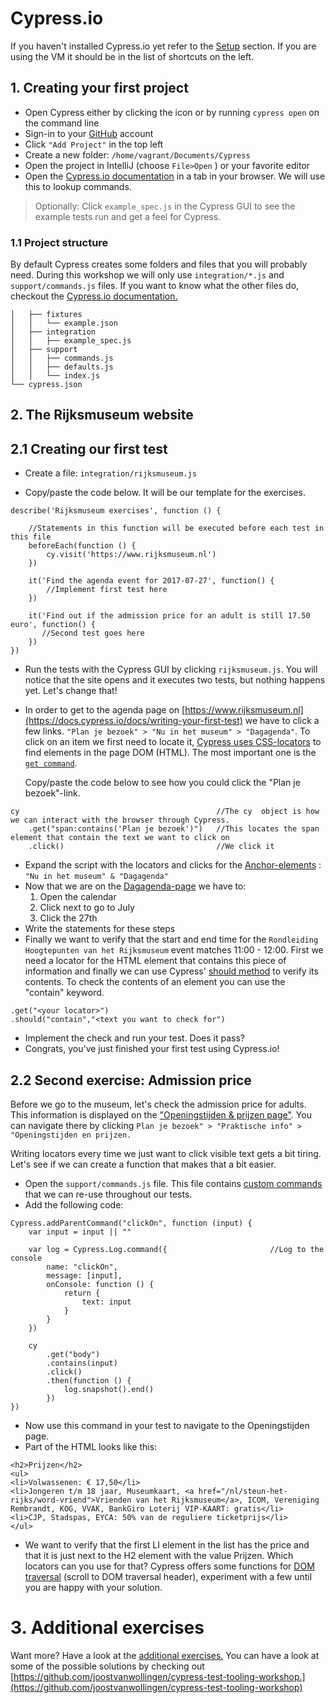 # Cypress.io

If you haven't installed Cypress.io yet refer to the [Setup](/setup.md) section. If you are using the VM it should be in the list of shortcuts on the left.

## 1. Creating your first project

* Open Cypress either by clicking the icon or by running `cypress open` on the command line
* Sign-in to your [GitHub](https://github.com/join) account
* Click `"Add Project"` in the top left
* Create a new folder: `/home/vagrant/Documents/Cypress`
* Open the project in IntelliJ \(choose `File>Open` \) or your favorite editor
* Open the [Cypress.io documentation](https://docs.cypress.io/) in a tab in your browser. We will use this to lookup commands.

> Optionally: Click `example_spec.js`  in the Cypress GUI to see the example tests run and get a feel for Cypress.

### 1.1 Project structure

By default Cypress creates some folders and files that you will probably need. During this workshop we will only use `integration/*.js` and `support/commands.js` files. If you want to know what the other files do, checkout the [Cypress.io documentation.](https://docs.cypress.io/docs/writing-your-first-test)

```
│   ├── fixtures
│   │   └── example.json
│   ├── integration
│   │   ├── example_spec.js
│   ├── support
│   │   ├── commands.js
│   │   ├── defaults.js
│   │   └── index.js
└── cypress.json
```

## 2. The Rijksmuseum website

## 2.1 Creating our first test

* Create a file: `integration/rijksmuseum.js`

* Copy/paste the code below. It will be our template for the exercises.

```
describe('Rijksmuseum exercises', function () {

    //Statements in this function will be executed before each test in this file
    beforeEach(function () {                      
        cy.visit('https://www.rijksmuseum.nl')
    })

    it('Find the agenda event for 2017-07-27', function() {
        //Implement first test here
    })

    it('Find out if the admission price for an adult is still 17.50 euro', function() {
       //Second test goes here
    })
})
```

* Run the tests with the Cypress GUI by clicking `rijksmuseum.js`. You will notice that the site opens and it executes two tests, but nothing happens yet. Let's change that!
* In order to get to the agenda page on [https://www.rijksmuseum.nl](https://docs.cypress.io/docs/writing-your-first-test) we have to click a few links. `"Plan je bezoek" > "Nu in het museum" > "Dagagenda"`. To click on an item we first need to locate it, [Cypress uses CSS-locators](https://docs.cypress.io/docs/finding-elements) to find elements in the page DOM \(HTML\). The most important one is the [`get command`](https://docs.cypress.io/v1.0/docs/get).

  Copy/paste the code below to see how you could click the "Plan je bezoek"-link.

```
cy                                            //The cy  object is how we can interact with the browser through Cypress.
    .get("span:contains('Plan je bezoek')")   //This locates the span element that contain the text we want to click on
    .click()                                  //We click it
```

* Expand the script with the locators and clicks for the [Anchor-elements](https://www.w3.org/MarkUp/1995-archive/Elements/A.html) : `"Nu in het museum" & "Dagagenda"`
* Now that we are on the [Dagagenda-page](https://www.rijksmuseum.nl/nl/agenda/) we have to:
  1. Open the calendar
  2. Click next to go to July
  3. Click the 27th
* Write the statements for these steps
* Finally we want to verify that the start and end time for the `Rondleiding Hoogtepunten van het Rijksmuseum`  event matches 11:00 - 12:00. First we need a locator for the HTML element that contains this piece of information and finally we can use Cypress' [should method](https://docs.cypress.io/v1.0/docs/should) to verify its contents. To check the contents of an element you can use the "contain" keyword.

```
.get("<your locator>")
.should("contain","<text you want to check for")
```

* Implement the check and run your test. Does it pass?
* Congrats, you've just finished your first test using Cypress.io!

## 2.2 Second exercise: Admission price

Before we go to the museum, let's check the admission price for adults. This information is displayed on the ["Openingstijden & prijzen page"](https://www.rijksmuseum.nl/nl/praktische-informatie/openingstijden-en-prijzen). You can navigate there by clicking `Plan je bezoek" > "Praktische info" > "Openingstijden en prijzen.`

Writing locators every time we just want to click visible text gets a bit tiring. Let's see if we can create a function that makes that a bit easier.

* Open the `support/commands.js` file. This file contains [custom commands](https://docs.cypress.io/v1.0/docs/commands) that we can re-use throughout our tests.
* Add the following code:

```
Cypress.addParentCommand("clickOn", function (input) {
    var input = input || ""

    var log = Cypress.Log.command({                       //Log to the console
        name: "clickOn",
        message: [input],
        onConsole: function () {
            return {
                text: input
            }
        }
    })

    cy
        .get("body")
        .contains(input)
        .click()
        .then(function () {
            log.snapshot().end()
        })
})
```

* Now use this command in your test to navigate to the Openingstijden page.
* Part of the HTML looks like this:

```
<h2>Prijzen</h2>
<ul>
<li>Volwassenen: € 17,50</li>
<li>Jongeren t/m 18 jaar, Museumkaart, <a href="/nl/steun-het-rijks/word-vriend">Vrienden van het Rijksmuseum</a>, ICOM, Vereniging Rembrandt, KOG, VVAK, BankGiro Loterij VIP-KAART: gratis</li>
<li>CJP, Stadspas, EYCA: 50% van de reguliere ticketprijs</li>
</ul>
```

* We want to verify that the first LI element in the list has the price and that it is just next to the H2 element with the value Prijzen. Which locators can you use for that? Cypress offers some functions for [DOM traversal](https://docs.cypress.io/v1.0/docs) \(scroll to DOM traversal header\), experiment with a few until you are happy with your solution.

# 3. Additional exercises

Want more? Have a look at the [additional exercises.](/sut.md) You can have a look at some of the possible solutions by checking out [https://github.com/joostvanwollingen/cypress-test-tooling-workshop.](https://github.com/joostvanwollingen/cypress-test-tooling-workshop)





